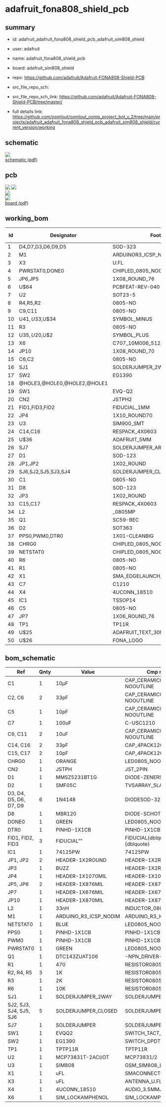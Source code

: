 # adafruit_fona808_shield_pcb
 
## summary 
* id: adafruit_adafruit_fona808_shield_pcb_adafruit_sim808_shield
* user: adafruit
* name: adafruit_fona808_shield_pcb
* board: adafruit_sim808_shield
* repo: https://github.com/adafruit/Adafruit-FONA808-Shield-PCB



* src_file_repo_sch: 
* src_file_repo_sch_link: https://github.com/adafruit/Adafruit-FONA808-Shield-PCB/tree/master/
* full details link: https://github.com/oomlout/oomlout_oomp_project_bot_v_2/tree/main/projects/adafruit_adafruit_fona808_shield_pcb_adafruit_sim808_shield/current_version/working  

## schematic  
![](working_schematic_600.png)  
[schematic (pdf)](working_schematic.pdf)  

## pcb  
![](working_3d_600.png) 
![](working_3d_front_600.png)  
![](working_3d_back_600.png)  
![](working_600.png)  
[board (pdf)](working.pdf)  

## working_bom
| Id | Designator | Footprint | Quantity | Designation | Supplier and ref |  | None | 
| --- | --- | --- | --- | --- | --- | --- | --- | 
| 1 | D4,D7,D3,D6,D9,D5 | SOD-323 | 6 | 1N4148 |  |  | [''] | 
| 2 | M1 | ARDUINOR3_ICSP_NODIM | 1 | ARDUINO_R3_ICSP_NODIM |  |  | [''] | 
| 3 | X3 | U.FL | 1 | uFL |  |  | [''] | 
| 4 | PWRSTAT0,DONE0 | CHIPLED_0805_NOOUTLINE | 2 | GREEN |  |  | [''] | 
| 5 | JP6,JP5 | 1X08_ROUND_76 | 2 |  |  |  | [''] | 
| 6 | U$64 | PCBFEAT-REV-040 | 1 |  |  |  | [''] | 
| 7 | U2 | SOT23-5 | 1 | MCP73831T-2ACI/OT |  |  | [''] | 
| 8 | R4,R5,R2 | 0805-NO | 3 | 1K |  |  | [''] | 
| 9 | C9,C11 | 0805-NO | 2 | 10uF |  |  | [''] | 
| 10 | U$41,U$33,U$34 | SYMBOL_MINUS | 3 |  |  |  | [''] | 
| 11 | R3 | 0805-NO | 1 | 2K |  |  | [''] | 
| 12 | U$35,U$20,U$2 | SYMBOL_PLUS | 3 |  |  |  | [''] | 
| 13 | X6 | C707_10M006_512_2 | 1 | SIM_LOCKAMPHENOL |  |  | [''] | 
| 14 | JP10 | 1X08_ROUND_70 | 1 |  |  |  | [''] | 
| 15 | C6,C2 | 0805-NO | 2 | 33pF |  |  | [''] | 
| 16 | SJ1 | SOLDERJUMPER_2WAY_OPEN_NOPASTE | 1 |  |  |  | [''] | 
| 17 | SW2 | EG1390 | 1 | EG1390 |  |  | [''] | 
| 18 | @HOLE3,@HOLE0,@HOLE2,@HOLE1 |  | 4 |  |  |  | [''] | 
| 19 | SW1 | EVQ-Q2 | 1 | EVQQ2 |  |  | [''] | 
| 20 | CN2 | JSTPH2 | 1 | JSTPH |  |  | [''] | 
| 21 | FID1,FID3,FID2 | FIDUCIAL_1MM | 3 | FIDUCIAL" |  |  | [''] | 
| 22 | JP4 | 1X10_ROUND70 | 1 |  |  |  | [''] | 
| 23 | U3 | SIM900_SMT | 1 | SIM808 |  |  | [''] | 
| 24 | C14,C16 | RESPACK_4X0603 | 2 | 33pF |  |  | [''] | 
| 25 | U$36 | ADAFRUIT_5MM | 1 |  |  |  | [''] | 
| 26 | SJ7 | SOLDERJUMPER_ARROW_NOPASTE | 1 |  |  |  | [''] | 
| 27 | D1 | SOD-123 | 1 | MMSZ5231BT1G |  |  | [''] | 
| 28 | JP1,JP2 | 1X02_ROUND | 2 |  |  |  | [''] | 
| 29 | SJ6,SJ2,SJ5,SJ3,SJ4 | SOLDERJUMPER_CLOSEDWIRE | 5 |  |  |  | [''] | 
| 30 | C1 | 0805-NO | 1 | 10µF |  |  | [''] | 
| 31 | D8 | SOD-123 | 1 | MBR120 |  |  | [''] | 
| 32 | JP3 | 1X02_ROUND | 1 | BUZZ |  |  | [''] | 
| 33 | C15,C17 | RESPACK_4X0603 | 2 | 10pF |  |  | [''] | 
| 34 | L2 | _0805MP | 1 | 33nH |  |  | [''] | 
| 35 | Q1 | SC59-BEC | 1 | DTC143ZUAT106 |  |  | [''] | 
| 36 | D2 | SOT363 | 1 | SMF05C |  |  | [''] | 
| 37 | PPS0,PWM0,DTR0 | 1X01-CLEANBIG | 3 |  |  |  | [''] | 
| 38 | CHRG0 | CHIPLED_0805_NOOUTLINE | 1 | ORANGE |  |  | [''] | 
| 39 | NETSTAT0 | CHIPLED_0805_NOOUTLINE | 1 | BLUE |  |  | [''] | 
| 40 | R6 | 0805-NO | 1 | 10K |  |  | [''] | 
| 41 | R1 | 0805-NO | 1 | 470 |  |  | [''] | 
| 42 | X1 | SMA_EDGELAUNCH_UFL | 1 | uFL |  |  | [''] | 
| 43 | C7 | C1210 | 1 | 100uF |  |  | [''] | 
| 44 | X4 | 4UCONN_18510 | 1 | 4UCONN_18510 |  |  | [''] | 
| 45 | IC1 | TSSOP14 | 1 | 74VHCT125PW |  |  | [''] | 
| 46 | C5 | 0805-NO | 1 | 10pF |  |  | [''] | 
| 47 | JP7 | 1X06_ROUND_76 | 1 |  |  |  | [''] | 
| 48 | TP1 | TP11R | 1 | TPTP11R |  |  | [''] | 
| 49 | U$25 | ADAFRUIT_TEXT_30MM | 1 |  |  |  | [''] | 
| 50 | U$26 | FONA_LOGO | 1 |  |  |  | [''] | 


## bom_schematic
| Ref | Qnty | Value | Cmp name | Footprint | Description | Vendor | DNP | 
| --- | --- | --- | --- | --- | --- | --- | --- | 
| C1 | 1 | 10µF | CAP_CERAMIC0805-NOOUTLINE | working:0805-NO |  |  |  | 
| C2, C6 | 2 | 33pF | CAP_CERAMIC0805-NOOUTLINE | working:0805-NO |  |  |  | 
| C5 | 1 | 10pF | CAP_CERAMIC0805-NOOUTLINE | working:0805-NO |  |  |  | 
| C7 | 1 | 100uF | C-USC1210 | working:C1210 |  |  |  | 
| C9, C11 | 2 | 10uF | CAP_CERAMIC0805-NOOUTLINE | working:0805-NO |  |  |  | 
| C14, C16 | 2 | 33pF | CAP_4PACK1206 | working:RESPACK_4X0603 |  |  |  | 
| C15, C17 | 2 | 10pF | CAP_4PACK1206 | working:RESPACK_4X0603 |  |  |  | 
| CHRG0 | 1 | ORANGE | LED0805_NOOUTLINE | working:CHIPLED_0805_NOOUTLINE |  |  |  | 
| CN2 | 1 | JSTPH | JST_2PIN | working:JSTPH2 |  |  |  | 
| D1 | 1 | MMSZ5231BT1G | DIODE-ZENERSOD123 | working:SOD-123 |  |  |  | 
| D2 | 1 | SMF05C | TVSARRAY_5LANE | working:SOT363 |  |  |  | 
| D3, D4, D5, D6, D7, D9 | 6 | 1N4148 | DIODESOD-323 | working:SOD-323 |  |  |  | 
| D8 | 1 | MBR120 | DIODE-SCHOTTKYSOD-123 | working:SOD-123 |  |  |  | 
| DONE0 | 1 | GREEN | LED0805_NOOUTLINE | working:CHIPLED_0805_NOOUTLINE |  |  |  | 
| DTR0 | 1 | PINHD-1X1CB | PINHD-1X1CB | working:1X01-CLEANBIG |  |  |  | 
| FID1, FID2, FID3 | 3 | FIDUCIAL"" | FIDUCIAL{dblquote}{dblquote} | working:FIDUCIAL_1MM |  |  |  | 
| IC1 | 1 | 74125PW | 74125PW | working:TSSOP14 |  |  |  | 
| JP1, JP2 | 2 | HEADER-1X2ROUND | HEADER-1X2ROUND | working:1X02_ROUND |  |  |  | 
| JP3 | 1 | BUZZ | HEADER-1X2ROUND | working:1X02_ROUND |  |  |  | 
| JP4 | 1 | HEADER-1X1070MIL | HEADER-1X1070MIL | working:1X10_ROUND70 |  |  |  | 
| JP5, JP6 | 2 | HEADER-1X876MIL | HEADER-1X876MIL | working:1X08_ROUND_76 |  |  |  | 
| JP7 | 1 | HEADER-1X676MIL | HEADER-1X676MIL | working:1X06_ROUND_76 |  |  |  | 
| JP10 | 1 | HEADER-1X870MIL | HEADER-1X870MIL | working:1X08_ROUND_70 |  |  |  | 
| L2 | 1 | 33nH | INDUCTOR_0805MP | working:_0805MP |  |  |  | 
| M1 | 1 | ARDUINO_R3_ICSP_NODIM | ARDUINO_R3_ICSP_NODIM | working:ARDUINOR3_ICSP_NODIM |  |  |  | 
| NETSTAT0 | 1 | BLUE | LED0805_NOOUTLINE | working:CHIPLED_0805_NOOUTLINE |  |  |  | 
| PPS0 | 1 | PINHD-1X1CB | PINHD-1X1CB | working:1X01-CLEANBIG |  |  |  | 
| PWM0 | 1 | PINHD-1X1CB | PINHD-1X1CB | working:1X01-CLEANBIG |  |  |  | 
| PWRSTAT0 | 1 | GREEN | LED0805_NOOUTLINE | working:CHIPLED_0805_NOOUTLINE |  |  |  | 
| Q1 | 1 | DTC143ZUAT106 | -NPN_DRIVER-SC59-BEC | working:SC59-BEC |  |  |  | 
| R1 | 1 | 470 | RESISTOR0805_NOOUTLINE | working:0805-NO |  |  |  | 
| R2, R4, R5 | 3 | 1K | RESISTOR0805_NOOUTLINE | working:0805-NO |  |  |  | 
| R3 | 1 | 2K | RESISTOR0805_NOOUTLINE | working:0805-NO |  |  |  | 
| R6 | 1 | 10K | RESISTOR0805_NOOUTLINE | working:0805-NO |  |  |  | 
| SJ1 | 1 | SOLDERJUMPER_2WAY | SOLDERJUMPER_2WAY | working:SOLDERJUMPER_2WAY_OPEN_NOPASTE |  |  |  | 
| SJ2, SJ3, SJ4, SJ5, SJ6 | 5 | SOLDERJUMPER_CLOSED | SOLDERJUMPER_CLOSED | working:SOLDERJUMPER_CLOSEDWIRE |  |  |  | 
| SJ7 | 1 | SOLDERJUMPER | SOLDERJUMPER | working:SOLDERJUMPER_ARROW_NOPASTE |  |  |  | 
| SW1 | 1 | EVQQ2 | SWITCH_TACT_SMT | working:EVQ-Q2 |  |  |  | 
| SW2 | 1 | EG1390 | SWITCH_DPDTEG1390 | working:EG1390 |  |  |  | 
| TP1 | 1 | TPTP11R | TPTP11R | working:TP11R |  |  |  | 
| U2 | 1 | MCP73831T-2ACI/OT | MCP73831/2 | working:SOT23-5 |  |  |  | 
| U3 | 1 | SIM808 | GSM_SIM808_LITERAL | working:SIM900_SMT |  |  |  | 
| X1 | 1 | uFL | SMACONNECTOR_EDGE_UFL | working:SMA_EDGELAUNCH_UFL |  |  |  | 
| X3 | 1 | uFL | ANTENNA_U.FL | working:U.FL |  |  |  | 
| X4 | 1 | 4UCONN_18510 | AUDIO_3.5MMJACK_4POL | working:4UCONN_18510 |  |  |  | 
| X6 | 1 | SIM_LOCKAMPHENOL | SIM_LOCKAMPHENOL | working:C707_10M006_512_2 |  |  |  | 



